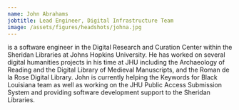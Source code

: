 ```yaml
---
name: John Abrahams
jobtitle: Lead Engineer, Digital Infrastructure Team
image: /assets/figures/headshots/johna.jpg
---
```

is a software engineer in the Digital Research and Curation Center within the Sheridan Libraries at Johns Hopkins University. He has worked on several digital humanities projects in his time at JHU including the Archaeology of Reading and the Digital Library of Medieval Manuscripts, and the Roman de la Rose Digital Library. John is currently helping the Keywords for Black Louisiana team as well as working on the JHU Public Access Submission System and providing software development support to the Sheridan Libraries.
